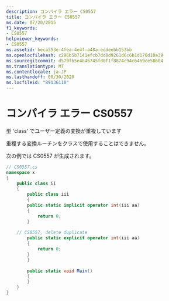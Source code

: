 ```yaml
---
description: コンパイラ エラー CS0557
title: コンパイラ エラー CS0557
ms.date: 07/20/2015
f1_keywords:
- CS0557
helpviewer_keywords:
- CS0557
ms.assetid: beca353e-4fea-4e4f-a48a-eddeebb153bb
ms.openlocfilehash: c295b5b7141efcb7dd8d9261d6c6b1d170d10a39
ms.sourcegitcommit: d579fb5e4b46745fd0f1f8874c94c6469ce58604
ms.translationtype: MT
ms.contentlocale: ja-JP
ms.lasthandoff: 08/30/2020
ms.locfileid: "89136110"
---
```

# <a name="compiler-error-cs0557"></a>コンパイラ エラー CS0557
型 'class' でユーザー定義の変換が重複しています  
  
 重複する変換ルーチンをクラスで使用することはできません。  
  
 次の例では CS0557 が生成されます。  
  
```csharp  
// CS0557.cs  
namespace x  
{  
    public class ii  
    {  
        public class iii  
        {  
        public static implicit operator int(iii aa)  
        {  
            return 0;  
        }  
  
    // CS0557, delete duplicate  
        public static explicit operator int(iii aa)  
        {  
            return 0;  
        }  
        }  
  
        public static void Main()  
        {  
        }  
    }  
}  
```
